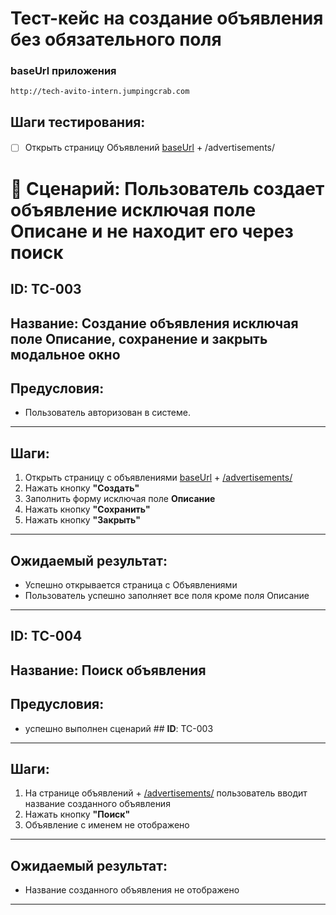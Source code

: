 # Тест-кейс на создание объявления без обязательного поля

### baseUrl приложения

```
http://tech-avito-intern.jumpingcrab.com
```

## Шаги тестирования:

####
- [ ] Открыть страницу Объявлений [baseUrl](http://tech-avito-intern.jumpingcrab.com) + /advertisements/


# 📝 Сценарий: Пользователь создает объявление исключая поле Описане и не находит его через поиск

## **ID**: TC-003
## **Название**: Создание объявления исключая поле Описание, сохранение и закрыть модальное окно
## **Предусловия**:
- Пользователь авторизован в системе.

---

## **Шаги**:

1. Открыть страницу с объявлениями [baseUrl](http://tech-avito-intern.jumpingcrab.com) + [/advertisements/](/advertisements/)
2. Нажать кнопку **"Создать"**
3. Заполнить форму исключая поле **Описание**
4. Нажать кнопку **"Сохранить"**
5. Нажать кнопку **"Закрыть"**

---

## **Ожидаемый результат**:
- Успешно открывается страница с Объявлениями
- Пользователь успешно заполняет все поля кроме поля Описание

---

## **ID**: TC-004
## **Название**: Поиск объявления
## **Предусловия**:
- успешно выполнен сценарий ## **ID**: TC-003

---

## **Шаги**:

1. На странице объявлений + [/advertisements/](/advertisements/) пользователь вводит название созданного объявления
2. Нажать кнопку **"Поиск"**
3. Объявление с именем не отображено

---

## **Ожидаемый результат**:
- Название созданного объявления не отображено
---


